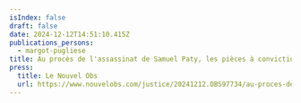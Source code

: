 ```yaml
---
isIndex: false
draft: false
date: 2024-12-12T14:51:10.415Z
publications_persons:
  - margot-pugliese
title: Au procès de l'assassinat de Samuel Paty, les pièces à conviction du terrorisme
press:
  title: Le Nouvel Obs
  url: https://www.nouvelobs.com/justice/20241212.OBS97734/au-proces-de-l-assassinat-de-samuel-paty-les-pieces-a-conviction-du-terrorisme.html
---
```

